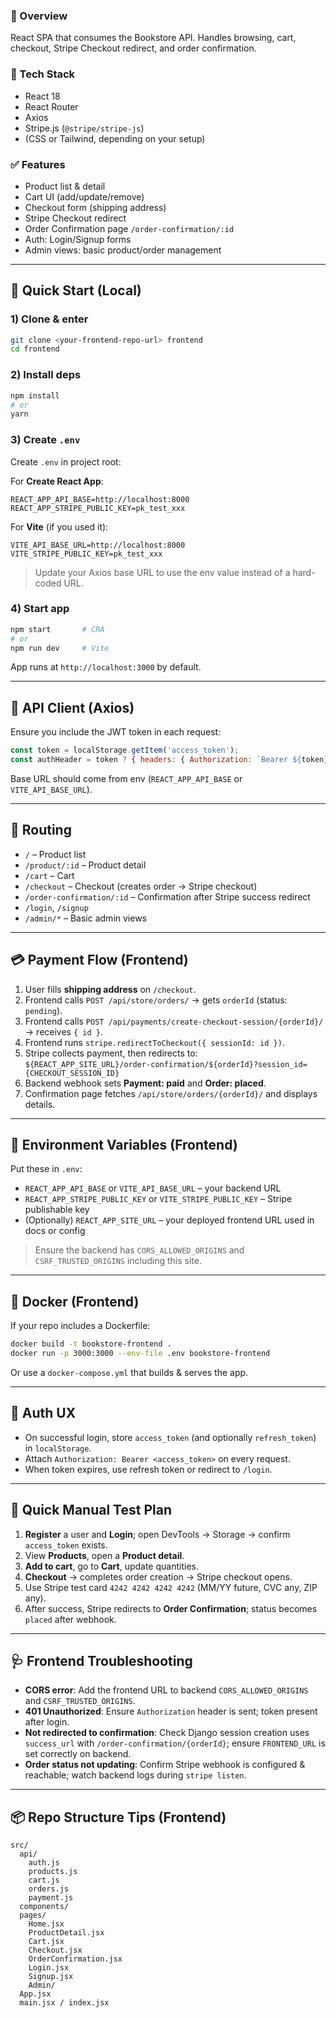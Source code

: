 
### 🧭 Overview

React SPA that consumes the Bookstore API. Handles browsing, cart, checkout, Stripe Checkout redirect, and order confirmation.

### 🧱 Tech Stack

* React 18
* React Router
* Axios
* Stripe.js (`@stripe/stripe-js`)
* (CSS or Tailwind, depending on your setup)

### ✅ Features

* Product list & detail
* Cart UI (add/update/remove)
* Checkout form (shipping address)
* Stripe Checkout redirect
* Order Confirmation page `/order-confirmation/:id`
* Auth: Login/Signup forms
* Admin views: basic product/order management

---

## 🚀 Quick Start (Local)

### 1) Clone & enter

```bash
git clone <your-frontend-repo-url> frontend
cd frontend
```

### 2) Install deps

```bash
npm install
# or
yarn
```

### 3) Create `.env`

Create `.env` in project root:

For **Create React App**:

```env
REACT_APP_API_BASE=http://localhost:8000
REACT_APP_STRIPE_PUBLIC_KEY=pk_test_xxx
```

For **Vite** (if you used it):

```env
VITE_API_BASE_URL=http://localhost:8000
VITE_STRIPE_PUBLIC_KEY=pk_test_xxx
```

> Update your Axios base URL to use the env value instead of a hard-coded URL.

### 4) Start app

```bash
npm start       # CRA
# or
npm run dev     # Vite
```

App runs at `http://localhost:3000` by default.

---

## 🔗 API Client (Axios)

Ensure you include the JWT token in each request:

```js
const token = localStorage.getItem('access_token');
const authHeader = token ? { headers: { Authorization: `Bearer ${token}` } } : {};
```

Base URL should come from env (`REACT_APP_API_BASE` or `VITE_API_BASE_URL`).

---

## 🧭 Routing

* `/` – Product list
* `/product/:id` – Product detail
* `/cart` – Cart
* `/checkout` – Checkout (creates order → Stripe checkout)
* `/order-confirmation/:id` – Confirmation after Stripe success redirect
* `/login`, `/signup`
* `/admin/*` – Basic admin views

---

## 💳 Payment Flow (Frontend)

1. User fills **shipping address** on `/checkout`.
2. Frontend calls `POST /api/store/orders/` → gets `orderId` (status: `pending`).
3. Frontend calls `POST /api/payments/create-checkout-session/{orderId}/` → receives `{ id }`.
4. Frontend runs `stripe.redirectToCheckout({ sessionId: id })`.
5. Stripe collects payment, then redirects to:
   `${REACT_APP_SITE_URL}/order-confirmation/${orderId}?session_id={CHECKOUT_SESSION_ID}`
6. Backend webhook sets **Payment: paid** and **Order: placed**.
7. Confirmation page fetches `/api/store/orders/{orderId}/` and displays details.

---

## 🔧 Environment Variables (Frontend)

Put these in `.env`:

* `REACT_APP_API_BASE` or `VITE_API_BASE_URL` – your backend URL
* `REACT_APP_STRIPE_PUBLIC_KEY` or `VITE_STRIPE_PUBLIC_KEY` – Stripe publishable key
* (Optionally) `REACT_APP_SITE_URL` – your deployed frontend URL used in docs or config

> Ensure the backend has `CORS_ALLOWED_ORIGINS` and `CSRF_TRUSTED_ORIGINS` including this site.

---

## 🐳 Docker (Frontend)

If your repo includes a Dockerfile:

```bash
docker build -t bookstore-frontend .
docker run -p 3000:3000 --env-file .env bookstore-frontend
```

Or use a `docker-compose.yml` that builds & serves the app.

---

## 🔐 Auth UX

* On successful login, store `access_token` (and optionally `refresh_token`) in `localStorage`.
* Attach `Authorization: Bearer <access_token>` on every request.
* When token expires, use refresh token or redirect to `/login`.

---

## 🧪 Quick Manual Test Plan

1. **Register** a user and **Login**; open DevTools → Storage → confirm `access_token` exists.
2. View **Products**, open a **Product detail**.
3. **Add to cart**, go to **Cart**, update quantities.
4. **Checkout** → completes order creation → Stripe checkout opens.
5. Use Stripe test card `4242 4242 4242 4242` (MM/YY future, CVC any, ZIP any).
6. After success, Stripe redirects to **Order Confirmation**; status becomes `placed` after webhook.

---

## 🩺 Frontend Troubleshooting

* **CORS error**: Add the frontend URL to backend `CORS_ALLOWED_ORIGINS` and `CSRF_TRUSTED_ORIGINS`.
* **401 Unauthorized**: Ensure `Authorization` header is sent; token present after login.
* **Not redirected to confirmation**: Check Django session creation uses `success_url` with `/order-confirmation/{orderId}`; ensure `FRONTEND_URL` is set correctly on backend.
* **Order status not updating**: Confirm Stripe webhook is configured & reachable; watch backend logs during `stripe listen`.

---

## 📦 Repo Structure Tips (Frontend)

```
src/
  api/
    auth.js
    products.js
    cart.js
    orders.js
    payment.js
  components/
  pages/
    Home.jsx
    ProductDetail.jsx
    Cart.jsx
    Checkout.jsx
    OrderConfirmation.jsx
    Login.jsx
    Signup.jsx
    Admin/
  App.jsx
  main.jsx / index.jsx
